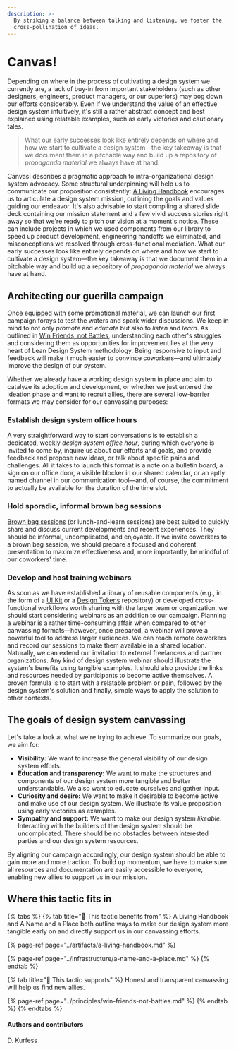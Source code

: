 ```yaml
---
description: >-
  By striking a balance between talking and listening, we foster the
  cross-pollination of ideas.
---
```


# Canvas!

Depending on where in the process of cultivating a design system we currently are, a lack of buy-in from important stakeholders \(such as other designers, engineers, product managers, or our superiors\) may bog down our efforts considerably. Even if we understand the value of an effective design system intuitively, it's still a rather abstract concept and best explained using relatable examples, such as early victories and cautionary tales.

> What our early successes look like entirely depends on where and how we start to cultivate a design system—the key takeaway is that we document them in a pitchable way and build up a repository of _propaganda material_ we always have at hand.

Canvas! describes a pragmatic approach to intra-organizational design system advocacy. Some structural underpinning will help us to communicate our proposition consistently: [A Living Handbook](../artifacts/a-living-handbook.md) encourages us to articulate a design system mission, outlining the goals and values guiding our endeavor. It's also advisable to start compiling a shared slide deck containing our mission statement and a few vivid success stories right away so that we're ready to pitch our vision at a moment's notice. These can include projects in which we used components from our library to speed up product development, engineering handoffs we eliminated, and misconceptions we resolved through cross-functional mediation. What our early successes look like entirely depends on where and how we start to cultivate a design system—the key takeaway is that we document them in a pitchable way and build up a repository of _propaganda material_ we always have at hand.

## Architecting our guerilla campaign

Once equipped with some promotional material, we can launch our first campaign forays to test the waters and spark wider discussions. We keep in mind to not only _promote_ and _educate_ but also to _listen_ and _learn_. As outlined in [Win Friends, not Battles](../principles/win-friends-not-battles.md), understanding each other's struggles and considering them as opportunities for improvement lies at the very heart of Lean Design System methodology. Being responsive to input and feedback will make it much easier to convince coworkers—and ultimately improve the design of our system.

Whether we already have a working design system in place and aim to catalyze its adoption and development, or whether we just entered the ideation phase and want to recruit allies, there are several low-barrier formats we may consider for our canvassing purposes:

### Establish design system office hours

A very straightforward way to start conversations is to establish a dedicated, weekly _design system office hour_, during which everyone is invited to come by, inquire us about our efforts and goals, and provide feedback and propose new ideas, or talk about specific pains and challenges. All it takes to launch this format is a note on a bulletin board, a sign on our office door, a visible blocker in our shared calendar, or an aptly named channel in our communication tool—and, of course, the commitment to actually be available for the duration of the time slot.

### Hold sporadic, informal brown bag sessions

[Brown bag sessions](https://www.investopedia.com/terms/b/brown-bag-meeting.asp) \(or lunch-and-learn sessions\) are best suited to quickly share and discuss current developments and recent experiences. They should be informal, uncomplicated, and enjoyable. If we invite coworkers to a brown bag session, we should prepare a focused and coherent presentation to maximize effectiveness and, more importantly, be mindful of our coworkers' time.

### Develop and host training webinars

As soon as we have established a library of reusable components \(e.g., in the form of a [UI Kit](../artifacts/ui-kits.md) or a [Design Tokens](../artifacts/design-tokens.md) repository\) or developed cross-functional workflows worth sharing with the larger team or organization, we should start considering webinars as an addition to our campaign. Planning a webinar is a rather time-consuming affair when compared to other canvassing formats—however, once prepared, a webinar will prove a powerful tool to address larger audiences. We can reach remote coworkers and record our sessions to make them available in a shared location. Naturally, we can extend our invitation to external freelancers and partner organizations. Any kind of design system webinar should illustrate the system's benefits using tangible examples. It should also provide the links and resources needed by participants to become active themselves. A proven formula is to start with a relatable problem or pain, followed by the design system's solution and finally, simple ways to apply the solution to other contexts.

## The goals of design system canvassing

Let's take a look at what we're trying to achieve. To summarize our goals, we aim for:

* **Visibility:** We want to increase the general visibility of our design system efforts.
* **Education and transparency:** We want to make the structures and components of our design system more tangible and better understandable. We also want to educate ourselves and gather input.
* **Curiosity and desire:** We want to make it desirable to become active and make use of our design system. We illustrate its value proposition using early victories as examples.
* **Sympathy and support:** We want to make our design system _likeable_. Interacting with the builders of the design system should be uncomplicated. There should be no obstacles between interested parties and our design system resources. 

By aligning our campaign accordingly, our design system should be able to gain more and more traction. To build up momentum, we have to make sure all resources and documentation are easily accessible to everyone, enabling new allies to support us in our mission.

## Where this tactic fits in

{% tabs %}
{% tab title="🙏  This tactic benefits from" %}
A Living Handbook and A Name and a Place both outline ways to make our design system more tangible early on and directly support us in our canvassing efforts.

{% page-ref page="../artifacts/a-living-handbook.md" %}

{% page-ref page="../infrastructure/a-name-and-a-place.md" %}
{% endtab %}

{% tab title="💪  This tactic supports" %}
Honest and transparent canvassing will help us find new allies.

{% page-ref page="../principles/win-friends-not-battles.md" %}
{% endtab %}
{% endtabs %}

#### Authors and contributors

D. Kurfess

